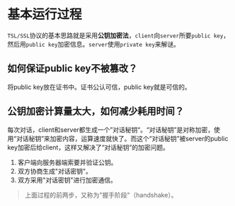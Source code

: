 # 基本运行过程
`TSL/SSL`协议的基本思路就是采用**公钥加密法**，`client`向`server`所要`public key`，然后用`public key`加密信息。`server`使用`private key`来解谜。

## 如何保证public key不被篡改？
将public key放在证书中。证书公认可信，public key就是可信的。

## 公钥加密计算量太大，如何减少耗用时间？
每次对话，client和server都生成一个”对话秘钥“。“对话秘钥”是对称加密，使用“对话秘钥”来加密内容，运算速度就快了。而这个“对话秘钥”被server的public key加密后给client，这样又解决了“对话秘钥”的加密问题。
1. 客户端向服务器端索要并验证公钥。
2. 双方协商生成"对话密钥"。
3. 双方采用"对话密钥"进行加密通信。

> 上面过程的前两步，又称为"握手阶段"（handshake）。